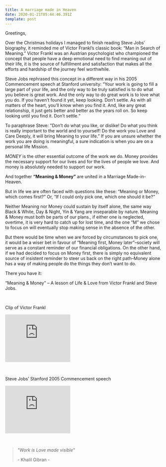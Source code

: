 ```yaml
---
title: A marriage made in Heaven
date: 2020-01-21T05:44:46.391Z
template: post
---
```

Greetings,

Over the Christmas holidays I managed to finish reading Steve Jobs’ biography, it reminded me of Victor Frankl’s classic book: “Man in Search of Meaning.” Victor Frankl was an Austrian psychologist who championed the concept that people have a deep emotional need to find meaning out of their life, it is the source of fulfillment and satisfaction that makes all the efforts and hardship of the journey feel worthwhile.

Steve Jobs rephrased this concept in a different way in his 2005 Commencement speech at Stanford university: “Your work is going to fill a large part of your life, and the only way to be truly satisfied is to do what you believe is great work. And the only way to do great work is to love what you do. If you haven’t found it yet, keep looking. Don’t settle. As with all matters of the heart, you’ll know when you find it. And, like any great relationship, it just gets better and better as the years roll on. So keep looking until you find it. Don’t settle.“

To paraphrase Steve: "Don’t do what you like, or dislike! Do what you think is really important to the world and to yourself! Do the work you Love and Care Deeply, it will bring Meaning to your life.” If you are unsure whether the work you are doing is meaningful, a sure indication is when you are on a personal life Mission.

*MONEY* is the other essential outcome of the work we do. Money provides the necessary support for our lives and for the lives of people we love. And money is absolutely needed to support our work.

And together **“Meaning & Money”** are united in a Marriage Made-in-Heaven.

But in life we are often faced with questions like these: “Meaning or Money, which comes first?” Or, “If I could only pick one, which one should it be?”

Neither Meaning nor Money could sustain by itself alone, the same way Black & White, Day & Night, Yin & Yang are inseparable by nature. Meaning & Money must both be parts of our plans., if either one is neglected, overtime, it is very hard to catch up for lost time, and the one “M” we chose to focus on will eventually stop making sense in the absence of the other.

But there would be time when we are forced by circumstances to pick one, it would be a wiser bet in favour of “Meaning first, Money later”–society will serve as a constant reminder of our financial obligations. On the other hand, if we had decided to focus on Money first, there is simply no equivalent source of insistent reminder to steer us back on the right path–Money alone has a way of making people do the things they don’t want to do.

There you have it:

“Meaning & Money" – A lesson of Life & Love from Victor Frankl and Steve Jobs.<p><strong><br/></strong></p>

Clip of Victor Frankl

<iframe width="210" height="153" src="https://www.youtube.com/embed/fD1512_XJEw" frameborder="0" allow="accelerometer; autoplay; encrypted-media; gyroscope; picture-in-picture" allowfullscreen></iframe>

<p><strong><br/></strong></p>

Steve Jobs’ Stanford 2005 Commencement speech

<iframe width="210" height="153" src="https://www.youtube.com/embed/D1R-jKKp3NA" frameborder="0" allow="accelerometer; autoplay; encrypted-media; gyroscope; picture-in-picture" allowfullscreen></iframe>

<p><strong><br/></strong></p>

> *"Work is Love made visible”*  
>
> \- Khalil Gibran -
